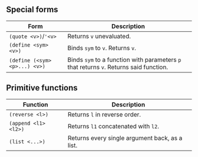 ## Special forms

| Form | Description |
| - | - |
| `(quote <v>)`/`'<v>` | Returns `v` unevaluated. |
| `(define <sym> <v>)` | Binds `sym` to `v`. Returns `v`. |
| `(define (<sym> <p>...) <v>)` | Binds `sym` to a function with parameters `p` that returns `v`. Returns said function. |

## Primitive functions

| Function | Description |
| - | - |
| `(reverse <l>)` | Returns `l` in reverse order. |
| `(append <l1> <l2>)` | Returns `l1` concatenated with `l2`. |
| `(list <...>)` | Returns every single argument back, as a list. |
